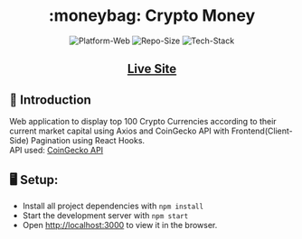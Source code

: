 <h1 align="center">:moneybag: Crypto Money</h1>

<p align="center">
	<img src="https://img.shields.io/badge/Platform-Web-brightgreen" alt="Platform-Web">
	<img src="https://img.shields.io/badge/Repo%20Size-713%20kB-blue" alt="Repo-Size">
  <img src="https://img.shields.io/badge/Tech%20Stack-React%20JS%2C%20JavaScript%2C%20CSS-red" alt="Tech-Stack">
</p>
<h2 align="center"><a href="https://crypto-money.netlify.app/"> Live Site </a></h2>

                           

## :bookmark_tabs: Introduction 
Web application to display top 100 Crypto Currencies according to their current market capital using Axios and CoinGecko API with Frontend(Client-Side) Pagination using React Hooks.<br>
API used: [CoinGecko API](https://www.coingecko.com/en/api)

## :desktop_computer: Setup:
- Install all project dependencies with ```npm install```
- Start the development server with ```npm start```
- Open [http://localhost:3000](http://localhost:3000) to view it in the browser.
